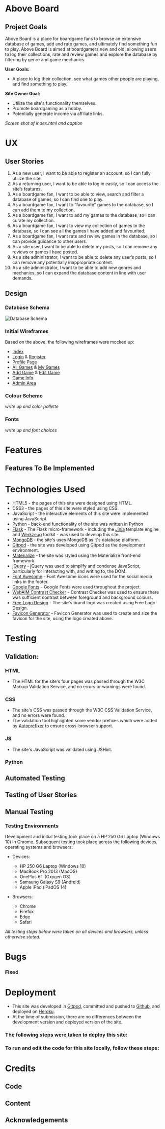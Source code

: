 # Above Board

## **Project Goals**

Above Board is a place for boardgame fans to browse an extensive database of games, add and rate games, and ultimately find something fun to play. Above Board is aimed at boardgamers new and old, allowing users to log their collections, rate and review games and explore the database by filtering by genre and game mechanics.

**User Goals:**

- A place to log their collection, see what games other people are playing, and find something to play.

**Site Owner Goal:**

- Utilize the site's functionality themselves.
- Promote boardgaming as a hobby.
- Potentially generate income via affiliate links.

*Screen shot of index.html and caption*

# **UX**

## **User Stories**

1. As a new user, I want to be able to register an account, so I can fully utilize the site.
2. As a returning user, I want to be able to log in easily, so I can access the site’s features.
3. As a boardgame fan, I want to be able to view, search and filter a database of games, so I can find one to play.
4. As a boardgame fan, I want to “favourite” games to the database, so I can add them to my collection.
5. As a boardgame fan, I want to add my games to the database, so I can curate my collection.
6. As a boardgame fan, I want to view my collection of games to the database, so I can see all the games I have added and favourited.
7. As a boardgame fan, I want rate and review games in the database, so I can provide guidance to other users.
8. As a site user, I want to be able to delete my posts, so I can remove any reviews or games I have posted.
9. As a site administrator, I want to be able to delete any user’s posts, so I can remove any potentially inappropriate content.
10. As a site administrator, I want to be able to add new genres and mechanics, so I can expand the database content in line with user demands.

## **Design**

### Database Schema

![Database Schema](wireframes/database-schema-1.png)

### Initial Wireframes

Based on the above, the following wireframes were mocked up:

- [Index](wireframes/index.pdf)
- [Login](wireframes/login.pdf) & [Register](wireframes/register.pdf)
- [Profile Page](wireframes/profile.pdf)
- [All Games](wireframes/all-games.pdf) & [My Games](wireframes/my-games.pdf)
- [Add Game](wireframes/add-game.pdf) & [Edit Game](wireframes/edit-game.pdf)
- [Game Info](wireframes/game-info.pdf)
- [Admin Area](wireframes/admin-area.pdf)

### Colour Scheme

*write up and color pallette*

### Fonts

*write up and font choices*

# Features

## Features To Be Implemented

# Technologies Used

- HTML5 - the pages of this site were designed using HTML.
- CSS3 - the pages of this site were styled using CSS.
- JavaScript - the interactive elements of this site were implemented using JavaScript.
- Python - back-end functionality of the site was written in Python
- [Flask](https://flask.palletsprojects.com/en/2.0.x/#) - The Flask micro-framework - including the [Jinja](https://jinja.palletsprojects.com/) template engine and [Werkzeug](https://werkzeug.palletsprojects.com/) toolkit - was used to develop this site.
- [MongoDB](https://www.mongodb.com/) - the site's uses MongoDB as it's database platform.
- [Gitpod](https://www.gitpod.io/) - the site was developed using Gitpod as the development environment.
- [Materialize](https://materializecss.com/) - the site was styled using the Materialize front-end framework.
- [jQuery](https://jquery.com/) - jQuery was used to simplify and condense JavaScript, particularly for interacting with, and writing to, the DOM.
- [Font Awesome](https://fontawesome.com/) - Font Awesome icons were used for the social media links in the footer.
- [Google Fonts](https://fonts.google.com/) - Google Fonts were used throughout the project.
- [WebAIM Contrast Checker](https://webaim.org/resources/contrastchecker/) - Contrast Checker was used to ensure there was sufficient contrast between foreground and background colours.
- [Free Logo Design](https://www.freelogodesign.org/) - The site's brand logo was created using Free Logo Design.
- [Favicon Generator](https://www.favicongenerator.com/) - Favicon Generator was used to create and size the favicon for the site, using the logo created above.

# Testing

## Validation:

### HTML

- The HTML for the site's four pages was passed through the W3C Markup Validation Service, and no errors or warnings were found.

### CSS

- The site's CSS was passed through the W3C CSS Validation Service, and no errors were found.
- The validation tool highlighted some vendor prefixes which were added by [Autoprefixer](http://autoprefixer.github.io/) to ensure cross-browser support.

### JS

- The site's JavaScript was validated using JSHint.

### Python

## Automated Testing

## Testing of User Stories

## Manual Testing

### Testing Environments

Development and initial testing took place on a HP 250 G6 Laptop (Windows 10) in Chrome. Subsequent testing took place across the following devices, operating systems and browsers:

- Devices:

  - HP 250 G6 Laptop (Windows 10)
  - MacBook Pro 2013 (MacOS)
  - OnePlus 6T (Oxygen OS)
  - Samsung Galaxy S9 (Android)
  - Apple iPad (iPadOS 14)
- Browsers:

  - Chrome
  - Firefox
  - Edge
  - Safari

*All testing steps below were taken on all devices and browsers, unless otherwise stated.*

# Bugs

### Fixed

# Deployment

- This site was developed in [Gitpod](https://www.gitpod.io/), committed and pushed to [Github](https://github.com/), and deployed on [Heroku](https://www.heroku.com/).
- At the time of submission, there are no differences between the development version and deployed version of the site.

### The following steps were taken to deploy this site:

### To run and edit the code for this site locally, follow these steps:

# Credits

## Code

## Content

## Acknowledgements
